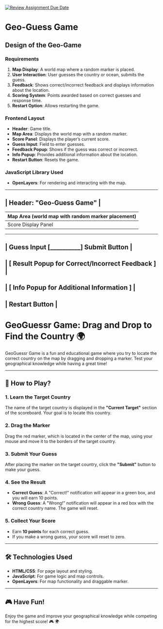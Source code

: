 [![Review Assignment Due Date](https://classroom.github.com/assets/deadline-readme-button-22041afd0340ce965d47ae6ef1cefeee28c7c493a6346c4f15d667ab976d596c.svg)](https://classroom.github.com/a/ATV5e7Id)
# Geo-Guess Game

## Design of the Geo-Game 

### Requirements
1. **Map Display**: A world map where a random marker is placed.
2. **User Interaction**: User guesses the country or ocean, submits the guess.
3. **Feedback**: Shows correct/incorrect feedback and displays information about the location.
4. **Scoring System**: Points awarded based on correct guesses and response time.
5. **Restart Option**: Allows restarting the game.

### Frontend Layout
- **Header**: Game title.
- **Map Area**: Displays the world map with a random marker.
- **Score Panel**: Displays the player’s current score.
- **Guess Input**: Field to enter guesses.
- **Feedback Popup**: Shows if the guess was correct or incorrect.
- **Info Popup**: Provides additional information about the location.
- **Restart Button**: Resets the game.

### JavaScript Library Used
- **OpenLayers**: For rendering and interacting with the map.

 -------------------------------------------------------
|               Header: "Geo-Guess Game"               |
 -------------------------------------------------------
|   Map Area (world map with random marker placement)  |
|------------------------------------------------------|
|                  Score Display Panel                 |
 -------------------------------------------------------
|  Guess Input [__________]  Submit Button             |
 -------------------------------------------------------
|  [ Result Popup for Correct/Incorrect Feedback ]     |
 -------------------------------------------------------
|  [ Info Popup for Additional Information ]           |
 -------------------------------------------------------
|                  Restart Button                      |
 -------------------------------------------------------


# GeoGuessr Game: Drag and Drop to Find the Country 🌍

GeoGuessr Game is a fun and educational game where you try to locate the correct country on the map by dragging and dropping a marker. Test your geographical knowledge while having a great time!

---

## 📖 How to Play?

### 1. Learn the Target Country
The name of the target country is displayed in the **"Current Target"** section of the scoreboard. Your goal is to locate this country.

### 2. Drag the Marker
Drag the red marker, which is located in the center of the map, using your mouse and move it to the borders of the target country.

### 3. Submit Your Guess
After placing the marker on the target country, click the **"Submit"** button to make your guess.

### 4. See the Result
- **Correct Guess**: A "Correct!" notification will appear in a green box, and you will earn 10 points.
- **Wrong Guess**: A "Wrong!" notification will appear in a red box with the correct country name. The game will reset.

### 5. Collect Your Score
- Earn **10 points** for each correct guess.
- If you make a wrong guess, your score will reset to zero.

---

## 🛠️ Technologies Used

- **HTML/CSS**: For page layout and styling.
- **JavaScript**: For game logic and map controls.
- **OpenLayers**: For map functionality and draggable marker.

---

## 🎮 Have Fun!

Enjoy the game and improve your geographical knowledge while competing for the highest score! 🎮 🌍

